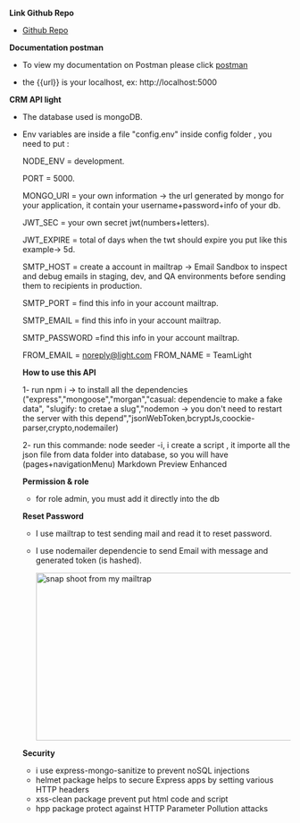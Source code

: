**Link Github Repo**

- [Github Repo](https://github.com/FAITH-ORAN/asi-3-23-dev-a-rest-api-exercise)

**Documentation postman**

- To view my documentation on Postman please click [postman](https://documenter.getpostman.com/view/2s93JnVSVB?version=latest#b72a75b5-2f96-4a3c-8fad-8b7d895f1fc6)

- the {{url}} is your localhost, ex: http://localhost:5000

**CRM API light**

- The database used is mongoDB.
- Env variables are inside a file "config.env" inside config folder , you need to put :

  NODE_ENV = development.

  PORT = 5000.

  MONGO_URI = your own information -> the url generated by mongo for your application, it contain your username+password+info of your db.

  JWT_SEC = your own secret jwt(numbers+letters).

  JWT_EXPIRE = total of days when the twt should expire you put like this example-> 5d.

  SMTP_HOST = create a account in mailtrap -> Email Sandbox to inspect and debug emails in staging, dev, and QA environments before sending them to recipients in production.

  SMTP_PORT = find this info in your account mailtrap.

  SMTP_EMAIL = find this info in your account mailtrap.

  SMTP_PASSWORD =find this info in your account mailtrap.

  FROM_EMAIL = noreply@light.com
  FROM_NAME = TeamLight

  **How to use this API**

  1- run npm i -> to install all the dependencies ("express","mongoose","morgan","casual: dependencie to make a fake data", "slugify: to cretae a slug","nodemon -> you don't need to restart the server with this depend","jsonWebToken,bcryptJs,coockie-parser,crypto,nodemailer)

  2- run this commande: node seeder -i, i create a script , it importe all the json file from data folder into database, so you will have (pages+navigationMenu)
  Markdown Preview Enhanced

  **Permission & role**

  - for role admin, you must add it directly into the db

  **Reset Password**

  - I use mailtrap to test sending mail and read it to reset password.

  - I use nodemailer dependencie to send Email with message and generated token (is hashed).

    <img src="https://res.cloudinary.com/dfqxbwfnc/image/upload/v1678011862/samples/javaFx/7B62729F-8076-43C2-A222-EE4696549843_1_105_c_gpm3ms.jpg" width="600" height="300" alt
    ="snap shoot from my mailtrap">

  **Security**

  - i use express-mongo-sanitize to prevent noSQL injections
  - helmet package helps to secure Express apps by setting various HTTP headers
  - xss-clean package prevent put html code and script
  - hpp package protect against HTTP Parameter Pollution attacks
